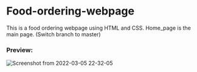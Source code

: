 # Food-ordering-webpage <br>

This is a food ordering webpage using HTML and CSS.
Home_page is the main page.
(Switch branch to master)

### Preview:
![Screenshot from 2022-03-05 22-32-05](https://user-images.githubusercontent.com/90546860/158000627-a2768ead-d115-458e-9ea9-85106c930428.jpg)


